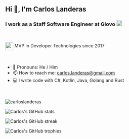 

<h2 align="left">Hi 👋, I'm Carlos Landeras</h1>
<h3 align="left">I work as a Staff Software Engineer at Glovo <img src="https://cdn.icon-icons.com/icons2/2699/PNG/512/glovoapp_logo_icon_169104.png" height="18"/></h3>

<br/>
<p align="left">
  <img align="center" src="https://api.nuget.org/v3-flatcontainer/mvp.api/1.4.18304.5/icon" height="25"/>
  <span align="center">MVP in Developer Technologies since 2017</span>
</p>

<br/>


- 💬 Pronouns: He / Him
- 📫 How to reach me: carlos.landeras@gmail.com
- 💻 I write code with C#, Kotlin, Java, Golang and Rust

<br/>

<p align="left"> <img src="https://komarev.com/ghpvc/?username=carloslanderas&label=Profile%20views&color=0e75b6&style=flat" alt="carloslanderas" /> </p>

![Carlos's GitHub stats](https://github-readme-stats.vercel.app/api?username=carloslanderas&count_private=true&theme=cobalt)

![Carlos's GitHub streak](https://github-readme-streak-stats.herokuapp.com/?user=carloslanderas&theme=cobalt)

![Carlos's GitHub trophies](https://github-profile-trophy.vercel.app/?username=carloslanderas)
